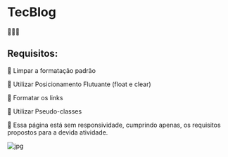 <h1> TecBlog </h1>👩🏽‍💻

<h2> Requisitos: </h2>

<p>🧩 Limpar a formatação padrão</p>
<p>🧩 Utilizar Posicionamento Flutuante (float e clear)</p>
<p>🧩 Formatar os links</p>
<p>🧩 Utilizar Pseudo-classes </p>

🚨 Essa página está sem responsividade, cumprindo apenas, os requisitos propostos para a devida atividade.


![jpg](https://user-images.githubusercontent.com/85362901/133989749-328b0eeb-72d0-4627-a6ae-f14180c3bff4.jpg)
